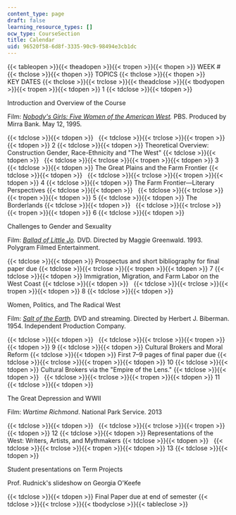 ```yaml
---
content_type: page
draft: false
learning_resource_types: []
ocw_type: CourseSection
title: Calendar
uid: 96520f58-6d8f-3335-90c9-98494e3cb1dc
---
```

{{< tableopen >}}{{< theadopen >}}{{< tropen >}}{{< thopen >}}
WEEK #
{{< thclose >}}{{< thopen >}}
TOPICS
{{< thclose >}}{{< thopen >}}
KEY DATES
{{< thclose >}}{{< trclose >}}{{< theadclose >}}{{< tbodyopen >}}{{< tropen >}}{{< tdopen >}}
1
{{< tdclose >}}{{< tdopen >}}

Introduction and Overview of the Course

Film: [*Nobody's Girls: Five Women of the American West*](http://www.paleycenter.org/collection/item/?q=cloris+leachman&p=4&item=T:38440)*.* PBS. Produced by Mirra Bank. May 12, 1995. 

{{< tdclose >}}{{< tdopen >}}
 
{{< tdclose >}}{{< trclose >}}{{< tropen >}}{{< tdopen >}}
2
{{< tdclose >}}{{< tdopen >}}
Theoretical Overview: Construction Gender, Race-Ethnicity and "The West"
{{< tdclose >}}{{< tdopen >}}
 
{{< tdclose >}}{{< trclose >}}{{< tropen >}}{{< tdopen >}}
3
{{< tdclose >}}{{< tdopen >}}
The Great Plains and the Farm Frontier
{{< tdclose >}}{{< tdopen >}}
 
{{< tdclose >}}{{< trclose >}}{{< tropen >}}{{< tdopen >}}
4
{{< tdclose >}}{{< tdopen >}}
The Farm Frontier—Literary Perspectives
{{< tdclose >}}{{< tdopen >}}
 
{{< tdclose >}}{{< trclose >}}{{< tropen >}}{{< tdopen >}}
5
{{< tdclose >}}{{< tdopen >}}
The Borderlands
{{< tdclose >}}{{< tdopen >}}
 
{{< tdclose >}}{{< trclose >}}{{< tropen >}}{{< tdopen >}}
6
{{< tdclose >}}{{< tdopen >}}

Challenges to Gender and Sexuality

Film: [*Ballad of Little Jo*](http://www.imdb.com/title/tt0106350/)*.* DVD. Directed by Maggie Greenwald. 1993. Polygram Filmed Entertainment. 

{{< tdclose >}}{{< tdopen >}}
Prospectus and short bibliography for final paper due
{{< tdclose >}}{{< trclose >}}{{< tropen >}}{{< tdopen >}}
7
{{< tdclose >}}{{< tdopen >}}
Immigration, Migration, and Farm Labor on the West Coast
{{< tdclose >}}{{< tdopen >}}
 
{{< tdclose >}}{{< trclose >}}{{< tropen >}}{{< tdopen >}}
8
{{< tdclose >}}{{< tdopen >}}

Women, Politics, and The Radical West

Film: [*Salt of the Earth*](http://www.imdb.com/title/tt0047443/)*.* DVD and streaming. Directed by Herbert J. Biberman. 1954. Independent Production Company. 

{{< tdclose >}}{{< tdopen >}}
 
{{< tdclose >}}{{< trclose >}}{{< tropen >}}{{< tdopen >}}
9
{{< tdclose >}}{{< tdopen >}}
Cultural Brokers and Moral Reform
{{< tdclose >}}{{< tdopen >}}
First 7–9 pages of final paper due
{{< tdclose >}}{{< trclose >}}{{< tropen >}}{{< tdopen >}}
10
{{< tdclose >}}{{< tdopen >}}
Cultural Brokers via the "Empire of the Lens."
{{< tdclose >}}{{< tdopen >}}
 
{{< tdclose >}}{{< trclose >}}{{< tropen >}}{{< tdopen >}}
11
{{< tdclose >}}{{< tdopen >}}

The Great Depression and WWII

Film: *Wartime Richmond*. National Park Service. 2013

{{< tdclose >}}{{< tdopen >}}
 
{{< tdclose >}}{{< trclose >}}{{< tropen >}}{{< tdopen >}}
12
{{< tdclose >}}{{< tdopen >}}
Representations of the West: Writers, Artists, and Mythmakers
{{< tdclose >}}{{< tdopen >}}
 
{{< tdclose >}}{{< trclose >}}{{< tropen >}}{{< tdopen >}}
13
{{< tdclose >}}{{< tdopen >}}

Student presentations on Term Projects

Prof. Rudnick's slideshow on Georgia O'Keefe

{{< tdclose >}}{{< tdopen >}}
Final Paper due at end of semester
{{< tdclose >}}{{< trclose >}}{{< tbodyclose >}}{{< tableclose >}}